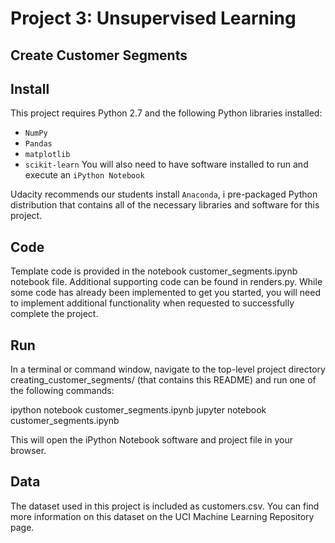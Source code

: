 # Project 3: Unsupervised Learning
## Create Customer Segments
## Install

This project requires Python 2.7 and the following Python libraries installed:

- `NumPy`
- `Pandas`
- `matplotlib`
- `scikit-learn`
You will also need to have software installed to run and execute an `iPython Notebook`

Udacity recommends our students install `Anaconda`, i pre-packaged Python distribution that contains all of the necessary libraries and software for this project.

## Code

Template code is provided in the notebook customer_segments.ipynb notebook file. Additional supporting code can be found in renders.py. While some code has already been implemented to get you started, you will need to implement additional functionality when requested to successfully complete the project.

## Run

In a terminal or command window, navigate to the top-level project directory creating_customer_segments/ (that contains this README) and run one of the following commands:

ipython notebook customer_segments.ipynb jupyter notebook customer_segments.ipynb

This will open the iPython Notebook software and project file in your browser.

## Data

The dataset used in this project is included as customers.csv. You can find more information on this dataset on the UCI Machine Learning Repository page.
